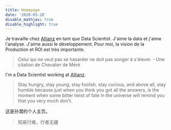 ```yaml
---
title: Homepage
date: '2020-03-28'
disable_mathjax: true
disable_highlight: true
---
```


Je travaille chez [Allianz](https://www.allianz.fr/) en tant que Data Scientist. J'aime la data et j'aime l'analyse. J'aime aussi le développement. Pour moi, la vision de la Production et ROI est très importante.
> Celui qui ne veut pas se hasarder ne doit pas songer à s'élever. - Une citation de Chevalier de Méré

I'm a Data Scientist working at [Allianz](https://www.allianz.fr/).

> Stay hungry, stay young, stay foolish, stay curious, and above all, stay humble because just when you think you got all the answers, is the moment when some bitter twist of fate in the universe will remind you that you very much don't.

这是孙潜的个人主页。

> 知易行难，行者无疆


<script type="text/javascript" id="clustrmaps" src="//cdn.clustrmaps.com/map_v2.js?d=779flWER9ePBEmCwSBGmsNamIlYtGiksN8lzyiGWfGA&cl=ffffff&w=a"></script>